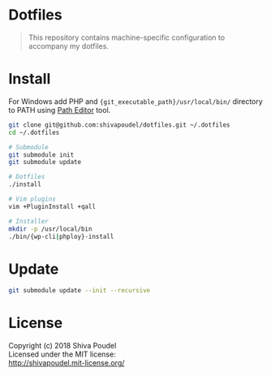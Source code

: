 # Dotfiles

> This repository contains machine-specific configuration to accompany my dotfiles.

# Install

For Windows add PHP and `{git_executable_path}/usr/local/bin/` directory to PATH using [Path Editor](https://patheditor2.codeplex.com/) tool.

```bash
git clone git@github.com:shivapoudel/dotfiles.git ~/.dotfiles
cd ~/.dotfiles

# Submodule
git submodule init
git submodule update

# Dotfiles
./install

# Vim plugins
vim +PluginInstall +qall

# Installer
mkdir -p /usr/local/bin
./bin/{wp-cli|phploy}-install
```

# Update

```bash
git submodule update --init --recursive
```

# License

Copyright (c) 2018 Shiva Poudel  
Licensed under the MIT license:  
<http://shivapoudel.mit-license.org/>
